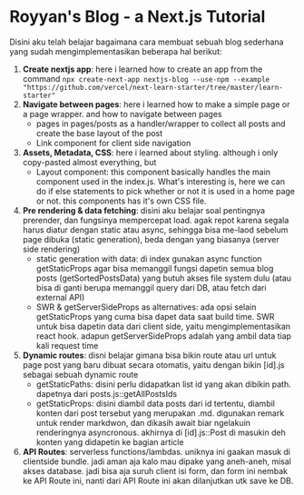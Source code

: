 # Royyan's Blog - a Next.js Tutorial

Disini aku telah belajar bagaimana cara membuat sebuah blog sederhana yang sudah mengimplementasikan beberapa hal berikut:

1. **Create nextjs app**: here i learned how to create an app from the command `npx create-next-app nextjs-blog --use-npm --example "https://github.com/vercel/next-learn-starter/tree/master/learn-starter"`
2. **Navigate between pages**: here i learned how to make a simple page or a page wrapper. and how to navigate between pages
    - pages in pages/posts as a handler/wrapper to collect all posts and create the base layout of the post
    - Link component for client side navigation
3. **Assets, Metadata, CSS**: here i learned about styling. although i only copy-pasted almost everything, but
    - Layout component: this component basically handles the main component used in the index.js. What's interesting is, here we can do if else statements to pick whether or not it is used in a home page or not. this components has it's own CSS file.
4. **Pre rendering & data fetching**: disini aku belajar soal pentingnya prerender, dan fungsinya mempercepat load. agak repot karena segala harus diatur dengan static atau async, sehingga bisa me-laod sebelum page dibuka (static generation), beda dengan yang biasanya (server side rendering)
    - static generation with data: di index gunakan async function getStaticProps agar bisa memanggil fungsi dapetin semua blog posts (getSortedPostsData) yang butuh akses file system dulu (atau bisa di ganti berupa memanggil query dari DB, atau fetch dari external API)
    - SWR & getServerSideProps as alternatives: ada opsi selain getStaticProps yang cuma bisa dapet data saat build time. SWR untuk bisa dapetin data dari client side, yaitu mengimplementasikan react hook. adapun getServerSideProps adalah yang ambil data tiap kali request time
5. **Dynamic routes**: disni belajar gimana bisa bikin route atau url untuk page post yang baru dibuat secara otomatis, yaitu dengan bikin [id].js sebagai sebuah dynamic route
    - getStaticPaths: disini perlu didapatkan list id yang akan dibikin path. dapetnya dari posts.js::getAllPostsIds
    - getStaticProps: disini diambil data posts dari id tertentu, diambil konten dari post tersebut yang merupakan .md. digunakan remark untuk render markdwon, dan dikasih await biar ngelakuin renderingnya asyncronous. akhirnya di [id].js::Post di masukin deh konten yang didapetin ke bagian article
6. **API Routes**: serverless functions/lambdas. uniknya ini gaakan masuk di clientside bundle. jadi aman aja kalo mau dipake yang aneh-aneh, misal akses database. jadi bisa aja suruh client isi form, dan form ini nembak ke API Route ini, nanti dari API Route ini akan dilanjutkan utk save ke DB.